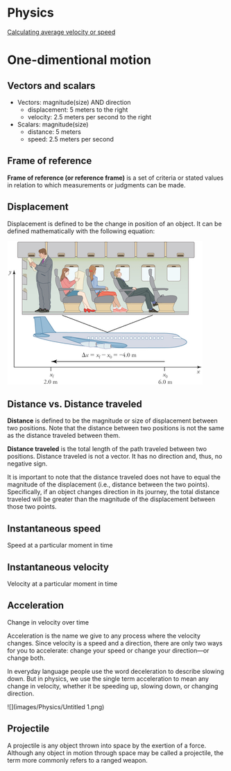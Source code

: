 # Physics

[Calculating average velocity or speed](https://www.khanacademy.org/science/physics/one-dimensional-motion/displacement-velocity-time/v/calculating-average-velocity-or-speed)

# One-dimentional motion

## Vectors and scalars

- Vectors: magnitude(size) AND direction
    - displacement: 5 meters to the right
    - velocity: 2.5 meters per second to the right
- Scalars: magnitude(size)
    - distance: 5 meters
    - speed: 2.5 meters per second

## Frame of reference

**Frame of reference (or reference frame)** is a set of criteria or stated values in relation to which measurements or judgments can be made.

## Displacement

Displacement is defined to be the change in position of an object. It can be defined mathematically with the following equation:

![](images/Physics/Untitled.png)
## Distance vs. Distance traveled

**Distance** is defined to be the magnitude or size of displacement between two positions. Note that the distance between two positions is not the same as the distance traveled between them.

**Distance traveled** is the total length of the path traveled between two positions. Distance traveled is not a vector. It has no direction and, thus, no negative sign.

It is important to note that the distance traveled does not have to equal the magnitude of the displacement (i.e., distance between the two points). Specifically, if an object changes direction in its journey, the total distance traveled will be greater than the magnitude of the displacement between those two points.

## Instantaneous speed

Speed at a particular moment in time

## Instantaneous velocity

Velocity at a particular moment in time

## Acceleration

Change in velocity over time

Acceleration is the name we give to any process where the velocity changes. Since velocity is a speed and a direction, there are only two ways for you to accelerate: change your speed or change your direction—or change both.

In everyday language people use the word deceleration to describe slowing down. But in physics, we use the single term acceleration to mean any change in velocity, whether it be speeding up, slowing down, or changing direction.

![](images/Physics/Untitled 1.png)
## Projectile

A projectile is any object thrown into space by the exertion of a force. Although any object in motion through space may be called a projectile, the term more commonly refers to a ranged weapon.